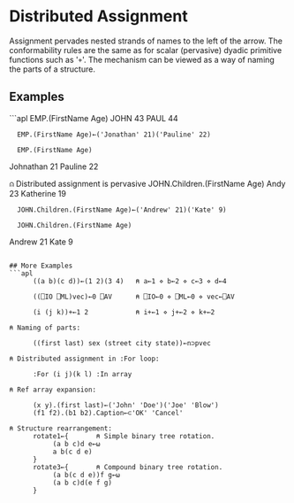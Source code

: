 <h1 class="heading"><span class="name">Distributed Assignment</span></h1>

Assignment pervades nested strands of names to the left of the arrow. The conformability rules are the same as for scalar (pervasive) dyadic primitive functions such as '`+`'. The mechanism can be viewed as a way of naming the parts of a structure.

<h2 class="example">Examples</h2>
```apl
      EMP.(FirstName Age)
  JOHN  43   PAUL  44
 
      EMP.(FirstName Age)←('Jonathan' 21)('Pauline' 22)
 
      EMP.(FirstName Age)
  Johnathan  21   Pauline  22
 
⍝ Distributed assignment is pervasive
      JOHN.Children.(FirstName Age)
  Andy  23   Katherine  19
 
      JOHN.Children.(FirstName Age)←('Andrew' 21)('Kate' 9)
 
      JOHN.Children.(FirstName Age)
  Andrew  21   Kate  9
```

## More Examples
```apl
      ((a b)(c d))←(1 2)(3 4)   ⍝ a←1 ⋄ b←2 ⋄ c←3 ⋄ d←4
 
      ((⎕IO ⎕ML)vec)←0 ⎕AV      ⍝ ⎕IO←0 ⋄ ⎕ML←0 ⋄ vec←⎕AV
 
      (i (j k))+←1 2            ⍝ i+←1 ⋄ j+←2 ⋄ k+←2
 
⍝ Naming of parts:
 
      ((first last) sex (street city state))←n⊃pvec
 
⍝ Distributed assignment in :For loop:
 
      :For (i j)(k l) :In array
 
⍝ Ref array expansion:
 
      (x y).(first last)←('John' 'Doe')('Joe' 'Blow')
      (f1 f2).(b1 b2).Caption←⊂'OK' 'Cancel'

⍝ Structure rearrangement:
      rotate1←{       ⍝ Simple binary tree rotation.
           (a b c)d e←⍵
           a b(c d e)
      }
      rotate3←{       ⍝ Compound binary tree rotation.
           (a b(c d e))f g←⍵
           (a b c)d(e f g)
      }
```
